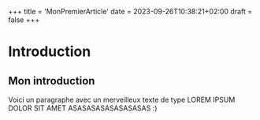 +++
title = 'MonPremierArticle'
date = 2023-09-26T10:38:21+02:00
draft = false
+++

# Introduction

## Mon introduction

Voici un paragraphe avec un merveilleux texte de type LOREM IPSUM DOLOR SIT AMET ASASASASASASASASAS :)

